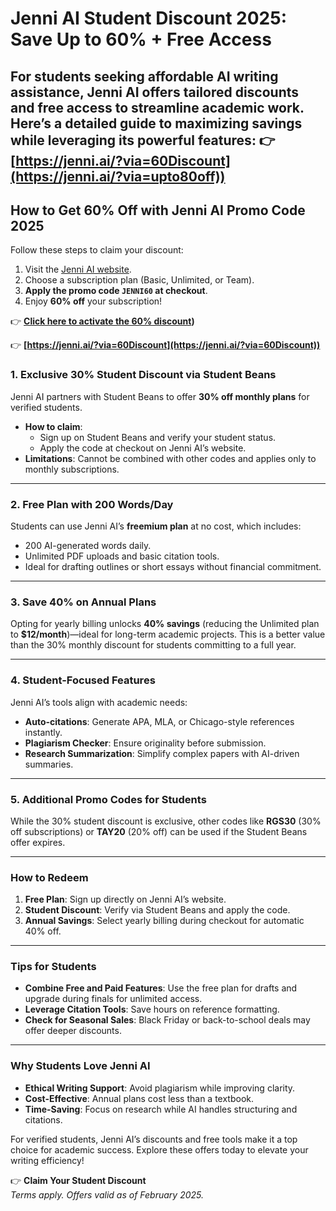 # **Jenni AI Student Discount 2025: Save Up to 60% + Free Access**  
For students seeking affordable AI writing assistance, Jenni AI offers tailored discounts and free access to streamline academic work. Here’s a detailed guide to maximizing savings while leveraging its powerful features:
👉 **[https://jenni.ai/?via=60Discount](https://jenni.ai/?via=upto80off))**  
---
## How to Get 60% Off with Jenni AI Promo Code 2025  
Follow these steps to claim your discount:  
1. Visit the [Jenni AI website](https://jenni.ai/?via=activeoffer).  
2. Choose a subscription plan (Basic, Unlimited, or Team).  
3. **Apply the promo code `JENNI60` at checkout**.  
4. Enjoy **60% off** your subscription!  

👉 **[Click here to activate the 60% discount](https://jenni.ai/?via=activeoffer))**  

👉 **[https://jenni.ai/?via=60Discount](https://jenni.ai/?via=60Discount))**  

### **1. Exclusive 30% Student Discount via Student Beans**  
Jenni AI partners with Student Beans to offer **30% off monthly plans** for verified students.  
- **How to claim**:  
  - Sign up on Student Beans and verify your student status.  
  - Apply the code at checkout on Jenni AI’s website.  
- **Limitations**: Cannot be combined with other codes and applies only to monthly subscriptions.  

---

### **2. Free Plan with 200 Words/Day**  
Students can use Jenni AI’s **freemium plan** at no cost, which includes:  
- 200 AI-generated words daily.  
- Unlimited PDF uploads and basic citation tools.  
- Ideal for drafting outlines or short essays without financial commitment.  

---

### **3. Save 40% on Annual Plans**  
Opting for yearly billing unlocks **40% savings** (reducing the Unlimited plan to **$12/month**)—ideal for long-term academic projects. This is a better value than the 30% monthly discount for students committing to a full year.  

---

### **4. Student-Focused Features**  
Jenni AI’s tools align with academic needs:  
- **Auto-citations**: Generate APA, MLA, or Chicago-style references instantly.  
- **Plagiarism Checker**: Ensure originality before submission.  
- **Research Summarization**: Simplify complex papers with AI-driven summaries.  

---

### **5. Additional Promo Codes for Students**  
While the 30% student discount is exclusive, other codes like **RGS30** (30% off subscriptions) or **TAY20** (20% off) can be used if the Student Beans offer expires.  

---

### **How to Redeem**  
1. **Free Plan**: Sign up directly on Jenni AI’s website.  
2. **Student Discount**: Verify via Student Beans and apply the code.  
3. **Annual Savings**: Select yearly billing during checkout for automatic 40% off.  

---

### **Tips for Students**  
- **Combine Free and Paid Features**: Use the free plan for drafts and upgrade during finals for unlimited access.  
- **Leverage Citation Tools**: Save hours on reference formatting.  
- **Check for Seasonal Sales**: Black Friday or back-to-school deals may offer deeper discounts.  

---

### **Why Students Love Jenni AI**  
- **Ethical Writing Support**: Avoid plagiarism while improving clarity.  
- **Cost-Effective**: Annual plans cost less than a textbook.  
- **Time-Saving**: Focus on research while AI handles structuring and citations.  

For verified students, Jenni AI’s discounts and free tools make it a top choice for academic success. Explore these offers today to elevate your writing efficiency!  

👉 **Claim Your Student Discount**  
*Terms apply. Offers valid as of February 2025.*
